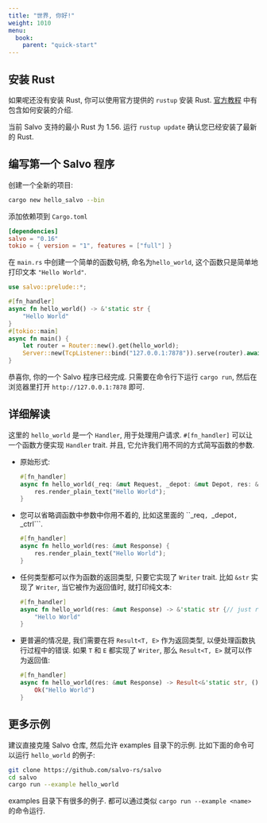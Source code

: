 ```yaml
---
title: "世界, 你好!"
weight: 1010
menu:
  book:
    parent: "quick-start"
---
```


## 安装 Rust

如果呢还没有安装 Rust, 你可以使用官方提供的 ```rustup``` 安装 Rust. [官方教程](https://doc.rust-lang.org/book/ch01-01-installation.html) 中有包含如何安装的介绍.

当前 Salvo 支持的最小 Rust 为 1.56. 运行 ```rustup update``` 确认您已经安装了最新的 Rust.

## 编写第一个 Salvo 程序

创建一个全新的项目:

```bash
cargo new hello_salvo --bin
```

添加依赖项到 `Cargo.toml`

```toml
[dependencies]
salvo = "0.16"
tokio = { version = "1", features = ["full"] }
```

在 `main.rs` 中创建一个简单的函数句柄, 命名为`hello_world`, 这个函数只是简单地打印文本 ```"Hello World"```.

```rust
use salvo::prelude::*;

#[fn_handler]
async fn hello_world() -> &'static str {
    "Hello World"
}
#[tokio::main]
async fn main() {
    let router = Router::new().get(hello_world);
    Server::new(TcpListener::bind("127.0.0.1:7878")).serve(router).await.unwrap();
}
```

恭喜你, 你的一个 Salvo 程序已经完成. 只需要在命令行下运行 ```cargo run```, 然后在浏览器里打开 ```http://127.0.0.1:7878``` 即可.

## 详细解读

这里的 ```hello_world``` 是一个 ```Handler```, 用于处理用户请求. ```#[fn_handler]``` 可以让一个函数方便实现 ```Handler``` trait. 并且, 它允许我们用不同的方式简写函数的参数.

- 原始形式:
    ```rust
    #[fn_handler]
    async fn hello_world(_req: &mut Request, _depot: &mut Depot, res: &mut Response, _ctrl: &mut FlowCtrl) {
        res.render_plain_text("Hello World");
    }
    ```

- 您可以省略调函数中参数中你用不着的, 比如这里面的 ``_req```, ```_depot```, ```_ctrl```.
  
    ``` rust
    #[fn_handler]
    async fn hello_world(res: &mut Response) {
        res.render_plain_text("Hello World");
    }
    ```

- 任何类型都可以作为函数的返回类型, 只要它实现了 ```Writer``` trait. 比如 ```&str``` 实现了 ```Writer```, 当它被作为返回值时, 就打印纯文本:

    ```rust
    #[fn_handler]
    async fn hello_world(res: &mut Response) -> &'static str {// just return &str
        "Hello World"
    }
    ```

- 更普遍的情况是, 我们需要在将 ```Result<T, E>``` 作为返回类型, 以便处理函数执行过程中的错误. 如果 ```T``` 和 ```E``` 都实现了 ```Writer```, 那么 ```Result<T, E>``` 就可以作为返回值:
  
    ```rust
    #[fn_handler]
    async fn hello_world(res: &mut Response) -> Result<&'static str, ()> {// return Result
        Ok("Hello World")
    }
    ```

## 更多示例
建议直接克隆 Salvo 仓库, 然后允许 examples 目录下的示例. 比如下面的命令可以运行 ```hello_world``` 的例子:

```sh
git clone https://github.com/salvo-rs/salvo
cd salvo
cargo run --example hello_world
```

examples 目录下有很多的例子. 都可以通过类似 ```cargo run --example <name>``` 的命令运行.
